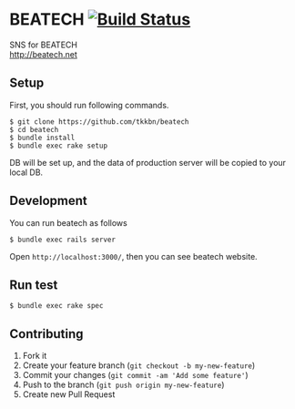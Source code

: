 # BEATECH [![Build Status](https://travis-ci.org/tkkbn/beatech.png?branch=master)](https://travis-ci.org/tkkbn/beatech)
SNS for BEATECH  
http://beatech.net

## Setup
First, you should run following commands.
```
$ git clone https://github.com/tkkbn/beatech
$ cd beatech
$ bundle install
$ bundle exec rake setup
```
DB will be set up, and the data of production server will be copied to your local DB.

## Development
You can run beatech as follows
```
$ bundle exec rails server
```
Open `http://localhost:3000/`, then you can see beatech website.

## Run test
```
$ bundle exec rake spec
```

## Contributing

1. Fork it  
2. Create your feature branch (`git checkout -b my-new-feature`)  
3. Commit your changes (`git commit -am 'Add some feature'`)  
4. Push to the branch (`git push origin my-new-feature`)  
5. Create new Pull Request
